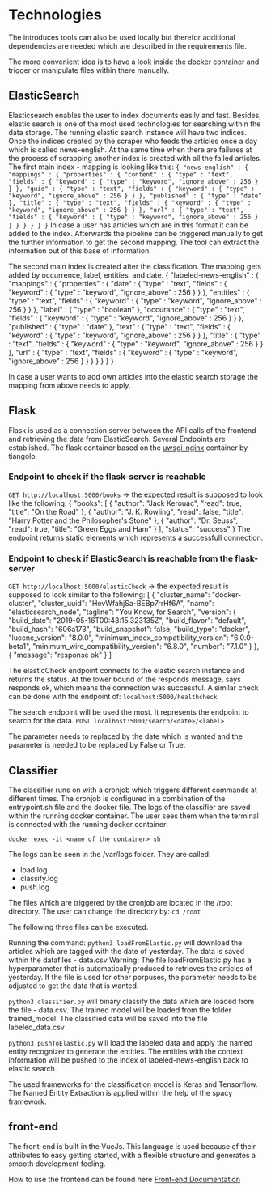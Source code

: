 # Technologies

The introduces tools can also be used locally but therefor additional dependencies are needed which are described in the requirements file.

The more convenient idea is to have a look inside the docker container and trigger or manipulate files within there manually.

## ElasticSearch

Elasticsearch enables the user to index documents easily and fast. Besides, elastic search is one of the most used technologies for searching within the data storage.
The running elastic search instance will have two indices. Once the indices created by the scraper who feeds the articles once a day which is called news-english. At the same time when there are failures at the process of scrapping another index is created with all the failed articles.
The first main index - mapping is looking like this:
`{
  "news-english" : {
    "mappings" : {
      "properties" : {
        "content" : {
          "type" : "text",
          "fields" : {
            "keyword" : {
              "type" : "keyword",
              "ignore_above" : 256
            }
          }
        },
        "guid" : {
          "type" : "text",
          "fields" : {
            "keyword" : {
              "type" : "keyword",
              "ignore_above" : 256
            }
          }
        },
        "published" : {
          "type" : "date"
        },
        "title" : {
          "type" : "text",
          "fields" : {
            "keyword" : {
              "type" : "keyword",
              "ignore_above" : 256
            }
          }
        },
        "url" : {
          "type" : "text",
          "fields" : {
            "keyword" : {
              "type" : "keyword",
              "ignore_above" : 256
            }
          }
        }
      }
    }
  }
}`
In case a user has articles which are in this format it can be added to the index. Afterwards the pipeline can be triggered manually to get the further information to get the second mapping. The tool can extract the information out of this base of information.

The second main index is created after the classification. The mapping gets added by occurrence, label, entities, and date.
{
  "labeled-news-english" : {
    "mappings" : {
      "properties" : {
        "date" : {
          "type" : "text",
          "fields" : {
            "keyword" : {
              "type" : "keyword",
              "ignore_above" : 256
            }
          }
        },
        "entities" : {
          "type" : "text",
          "fields" : {
            "keyword" : {
              "type" : "keyword",
              "ignore_above" : 256
            }
          }
        },
        "label" : {
          "type" : "boolean"
        },
        "occurance" : {
          "type" : "text",
          "fields" : {
            "keyword" : {
              "type" : "keyword",
              "ignore_above" : 256
            }
          }
        },
        "published" : {
          "type" : "date"
        },
        "text" : {
          "type" : "text",
          "fields" : {
            "keyword" : {
              "type" : "keyword",
              "ignore_above" : 256
            }
          }
        },
        "title" : {
          "type" : "text",
          "fields" : {
            "keyword" : {
              "type" : "keyword",
              "ignore_above" : 256
            }
          }
        },
        "url" : {
          "type" : "text",
          "fields" : {
            "keyword" : {
              "type" : "keyword",
              "ignore_above" : 256
            }
          }
        }
      }
    }
  }
}

In case a user wants to add own articles into the elastic search storage the mapping from above needs to apply.

## Flask

Flask is used as a connection server between the API calls of the frontend and retrieving the data from ElasticSearch. Several Endpoints are established.
The flask container based on the [uwsgi-nginx](https://github.com/tiangolo/uwsgi-nginx-flask-docker) container by tiangolo.

### Endpoint to check if the flask-server is reachable

`GET http://localhost:5000/books`
-> the expected result is supposed to look like the following:
{
  "books": [
    {
      "author": "Jack Kerouac", 
      "read": true, 
      "title": "On the Road"
    }, 
    {
      "author": "J. K. Rowling", 
      "read": false, 
      "title": "Harry Potter and the Philosopher's Stone"
    }, 
    {
      "author": "Dr. Seuss", 
      "read": true, 
      "title": "Green Eggs and Ham"
    }
  ], 
  "status": "success"
}
The endpoint returns static elements which represents a successfull connection.

### Endpoint to check if ElasticSearch is reachable from the flask-server

`GET http://localhost:5000/elasticCheck`
-> the expected result is supposed to look similar to the following:
[
  {
    "cluster_name": "docker-cluster",
    "cluster_uuid": "HevWfahjSa-BEBp7rrHf6A",
    "name": "elasticsearch_node",
    "tagline": "You Know, for Search",
    "version": {
      "build_date": "2019-05-16T00:43:15.323135Z",
      "build_flavor": "default",
      "build_hash": "606a173",
      "build_snapshot": false,
      "build_type": "docker",
      "lucene_version": "8.0.0",
      "minimum_index_compatibility_version": "6.0.0-beta1",
      "minimum_wire_compatibility_version": "6.8.0",
      "number": "7.1.0"
    }
  },
  {
    "message": "response ok"
  }
]

The elasticCheck endpoint connects to the elastic search instance and returns the status. At the lower bound of the responds message, says responds ok, which means the connection was successful. A similar check can be done with the endpoint of:
`localhost:5000/healthcheck`

The search endpoint will be used the most. It represents the endpoint to search for the data.
`POST localhost:5000/search/<date>/<label>`

The parameter <date> needs to replaced by the date which is wanted and the <label> parameter is needed to be replaced by False or True.

## Classifier

The classifier runs on with a cronjob which triggers different commands at different times. The cronjob is configured in a combination of the entrypoint.sh file and the docker file.
The logs of the classifier are saved within the running docker container. The user sees them when the terminal is connected with the running docker container:

`docker exec -it <name of the container> sh`

The logs can be seen in the /var/logs folder. They are called:

- load.log
- classify.log
- push.log

The files which are triggered by the cronjob are located in the /root directory.
The user can change the directory by:
`cd /root`

The following three files can be executed.

Running the command:
`python3 loadFromElastic.py`
will download the articles which are tagged with the date of yesterday. The data is saved within the datafiles - data.csv
Warning: The file loadFromElastic.py has a hyperparameter that is automatically produced to retrieves the articles of yesterday. If the file is used for other porpuses, the parameter needs to be adjusted to get the data that is wanted.

`python3 classifier.py`
will binary classify the data which are loaded from the file - data.csv. The trained model will be loaded from the folder trained_model. The classified data will be saved into the file labeled_data.csv

`python3 pushToElastic.py`
will load the labeled data and apply the named entity recognizer to generate the entities. The entities with the context information will be pushed to the index of labeled-news-english back to elastic search.

The used frameworks for the classification model is Keras and Tensorflow. The Named Entity Extraction is applied within the help of the spacy framework.

## front-end

The front-end is built in the VueJs. This language is used because of their attributes to easy getting started, with a flexible structure and generates a smooth development feeling.

How to use the frontend can be found here [Front-end Documentation](./front-end/README.md)
